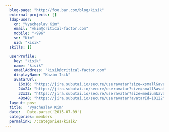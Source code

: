```yaml
---
  blog-page: "http://foo.bar.com/blog/kisik"
  external-projects: []
  ldap-user: 
    cn: "Vyacheslav Kim"
    email: "vkim@critical-factor.com"
    mobile: "+996"
    sn: "Kim"
    uid: "kisik"
  skills: []

  userProfile: 
    key: "kisik"
    name: "kisik"
    emailAddress: "kisik@critical-factor.com"
    displayName: "Kazim Isik"
    avatarUrl: 
      16x16: "https://jira.subutai.io/secure/useravatar?size=xsmall&avatarId=10122"
      24x24: "https://jira.subutai.io/secure/useravatar?size=small&avatarId=10122"
      32x32: "https://jira.subutai.io/secure/useravatar?size=medium&avatarId=10122"
      48x48: "https://jira.subutai.io/secure/useravatar?avatarId=10122"
  layout: post
  title:  "Vyacheslav Kim"
  date:   Date.parse('2015-07-09')
  categories: members
  permalink: /:categories/kisik/
---
```

